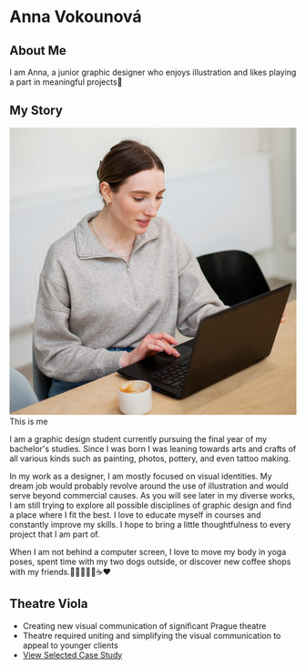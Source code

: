 # Anna Vokounová

## About Me
I am Anna, a junior graphic designer who enjoys illustration and likes playing a part in meaningful projects🫶
## My Story

![Anna working on a notebook .](about-me-photo.jpg)
This is me

I am a graphic design student currently pursuing the final year of my bachelor's studies. Since I was born I was leaning towards arts and crafts of all various kinds such as painting, photos, pottery, and even tattoo making.

In my work as a designer, I am mostly focused on visual identities. My dream job would probably revolve around the use of illustration and would serve beyond commercial causes. As you will see later in my diverse works, I am still trying to explore all possible disciplines of graphic design and find a place where I fit the best. I love to educate myself in courses and constantly improve my skills. I hope to bring a little thoughtfulness to every project that I am part of.

When I am not behind a computer screen, I love to move my body in yoga poses, spent time with my two dogs outside, or discover new coffee shops with my friends.🧘🏼‍♀️🐶🐶☕❤️

## Theatre Viola
- Creating new visual communication of significant Prague theatre 
- Theatre required uniting and simplifying the visual communication to appeal to younger clients
- [View Selected Case Study](case-study.md)
